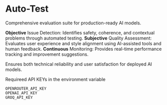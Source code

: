 # Auto-Test
Comprehensive evaluation suite for production-ready AI models.

**Objective** Issue Detection: Identifies safety, coherence, and contextual problems through automated testing.
**Subjective** Quality Assessment: Evaluates user experience and style alignment using AI-assisted tools and human feedback.
**Continuous** Monitoring: Provides real-time performance tracking and improvement suggestions.

Ensures both technical reliability and user satisfaction for deployed AI models.

Requireed API KEYs in the environment variable

```shell
OPENROUTER_API_KEY
OPENAI_API_KEY
GROQ_API_KEY
```
